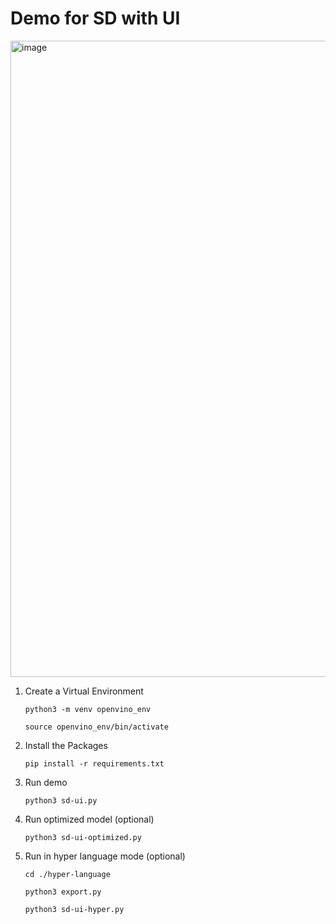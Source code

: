 # Demo for SD with UI

<img width="1018" alt="image" src="https://github.com/OpenVINO-dev-contest/sd-ui/assets/91237924/9c2945ff-695b-4347-b148-6c04e736152b">


1. Create a Virtual Environment 

    ```python3 -m venv openvino_env```

    ```source openvino_env/bin/activate```


2. Install the Packages

    ```pip install -r requirements.txt```

3. Run demo

    ```python3 sd-ui.py```

4. Run optimized model (optional)

    ```python3 sd-ui-optimized.py```

5. Run in hyper language mode (optional)

    ```cd ./hyper-language```

    ```python3 export.py```

    ```python3 sd-ui-hyper.py```
